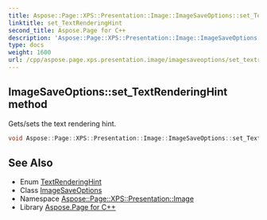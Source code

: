 ```yaml
---
title: Aspose::Page::XPS::Presentation::Image::ImageSaveOptions::set_TextRenderingHint method
linktitle: set_TextRenderingHint
second_title: Aspose.Page for C++
description: 'Aspose::Page::XPS::Presentation::Image::ImageSaveOptions::set_TextRenderingHint method. Gets/sets the text rendering hint in C++.'
type: docs
weight: 1600
url: /cpp/aspose.page.xps.presentation.image/imagesaveoptions/set_textrenderinghint/
---
```

## ImageSaveOptions::set_TextRenderingHint method


Gets/sets the text rendering hint.

```cpp
void Aspose::Page::XPS::Presentation::Image::ImageSaveOptions::set_TextRenderingHint(System::Drawing::Text::TextRenderingHint value)
```

## See Also

* Enum [TextRenderingHint](../../../system.drawing.text/textrenderinghint/)
* Class [ImageSaveOptions](../)
* Namespace [Aspose::Page::XPS::Presentation::Image](../../)
* Library [Aspose.Page for C++](../../../)
